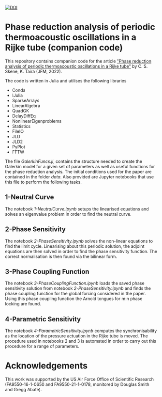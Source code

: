[![DOI](https://zenodo.org/badge/375122337.svg)](https://zenodo.org/badge/latestdoi/375122337)

# Phase reduction analysis of periodic thermoacoustic oscillations in a Rijke tube (companion code)

This repository contains companion code for the article ["Phase reduction analysis of periodic thermoacoustic oscillations in a Rijke tube"](https://www.doi.org/10.1017/jfm.2021.1093) by C. S. Skene, K. Taira (JFM, 2022).

The code is written in Julia and utilises the following libraries

* Conda
* IJulia
* SparseArrays
* LinearAlgebra
* QuadGK
* DelayDiffEq
* NonlinearEigenproblems
* Statistics
* FileIO
* JLD
* JLD2
* PyPlot
* FFTW

The file _GalerkinFuncs.jl_, contains the structure needed to create the Galerkin model for a given set of parameters as well as useful functions for the phase reduction analysis. The initial conditions used for the paper are contained in the folder _data_. Also provided are Jupyter notebooks that use this file to perform the following tasks.

## 1-Neutral Curve
The notebook _1-NeutralCurve.ipynb_ setups the linearised equations and solves an eigenvalue problem in order to find the neutral curve.

## 2-Phase Sensitivity
The notebook _2-PhaseSensitivity.ipynb_ solves the non-linear equations to find the limit cycle. Linearising about this periodic solution, the adjoint equations are then solved in order to find the phase sensitivity function. The correct normalisation is then found via the bilinear form.

## 3-Phase Coupling Function
The notebook _3-PhaseCouplingFunction.ipynb_ loads the saved phase sensitivity solution from notebook _2-PhaseSensitivity.ipynb_ and finds the phase coupling function for the global forcing considered in the paper. Using this phase coupling function the Arnold tongues for m:n phase locking are found.

## 4-Parametric Sensitivity
The notebook _4-ParametricSensitivity.ipynb_ computes the synchronisability as the location of the pressure actuation in the Rijke tube is moved. The procedure used in notebooks 2 and 3 is automated in order to carry out this procedure for a range of parameters.

# Acknowledgements
This work was supported by the US Air Force Office of Scientific Research (FA9550-16-1-0650 and FA9550-21-1-0178, monitored by Douglas Smith and Gregg Abate).
